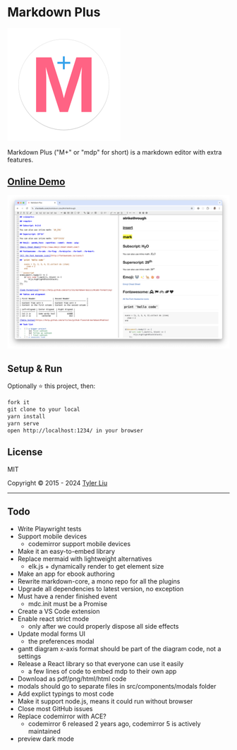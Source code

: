 # Markdown Plus

<img src="docs/icon.svg" alt="icon" width="256" height="256"/>

Markdown Plus ("M+" or "mdp" for short) is a markdown editor with extra features.

## [Online Demo](https://chuntaoliu.com/markdown-plus/)

![Markdown Plus](screenshot.png)

## Setup & Run

Optionally :star: this project, then:

```
fork it
git clone to your local
yarn install
yarn serve
open http://localhost:1234/ in your browser
```

## License

MIT

Copyright © 2015 - 2024 [Tyler Liu](https://github.com/tylerlong)

---

## Todo

- Write Playwright tests
- Support mobile devices
  - codemirror support mobile devices
- Make it an easy-to-embed library
- Replace mermaid with lightweight alternatives
  - elk.js + dynamically render to get element size
- Make an app for ebook authoring
- Rewrite markdown-core, a mono repo for all the plugins
- Upgrade all dependencies to latest version, no exception
- Must have a render finished event
  - mdc.init must be a Promise
- Create a VS Code extension
- Enable react strict mode
  - only after we could properly dispose all side effects
- Update modal forms UI
  - the preferences modal
- gantt diagram x-axis format should be part of the diagram code, not a settings
- Release a React library so that everyone can use it easily
  - a few lines of code to embed mdp to their own app
- Download as pdf/png/html/html code
- modals should go to separate files in src/components/modals folder
- Add explict typings to most code
- Make it support node.js, means it could run without browser
- Close most GitHub issues
- Replace codemirror with ACE?
  - codemirror 6 released 2 years ago, codemirror 5 is actively maintained
- preview dark mode
